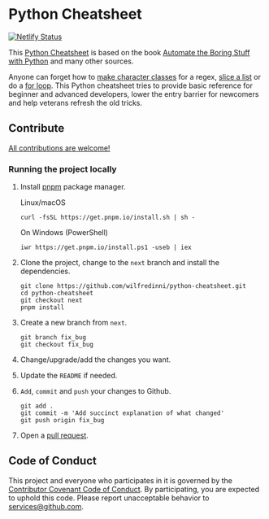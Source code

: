 # Python Cheatsheet

[![Netlify Status](https://api.netlify.com/api/v1/badges/a8d4511d-423a-49a9-bdf3-75307e997fb1/deploy-status)](https://app.netlify.com/sites/pythoncheatsheet/deploys)

This [Python Cheatsheet](https://www.pythoncheatsheet.org/) is based on the book [Automate the Boring Stuff with Python](https://automatetheboringstuff.com/) and many other sources.

Anyone can forget how to
[make character classes](https://www.pythoncheatsheet.org/cheatsheet/regular-expressions#making-your-own-character-classes)
for a regex, [slice a list](https://www.pythoncheatsheet.org/cheatsheet/lists-and-tuples#getting-sublists-with-slices) or do a [for loop](https://www.pythoncheatsheet.org/cheatsheet/control-flow#for-loop). This Python cheatsheet tries to provide basic reference for beginner and advanced developers, lower the entry barrier for newcomers and help veterans refresh the old tricks.

## Contribute

[All contributions are welcome!](/src/pages/contributing.md)

### Running the project locally

1.  Install [pnpm](https://pnpm.io/installation) package manager.

    Linux/macOS

        curl -fsSL https://get.pnpm.io/install.sh | sh -

    On Windows (PowerShell)

        iwr https://get.pnpm.io/install.ps1 -useb | iex

2.  Clone the project, change to the `next` branch and install the dependencies.

        git clone https://github.com/wilfredinni/python-cheatsheet.git
        cd python-cheatsheet
        git checkout next
        pnpm install

3.  Create a new branch from `next`.

        git branch fix_bug
        git checkout fix_bug

4.  Change/upgrade/add the changes you want.
5.  Update the `README` if needed.
6.  `Add`, `commit` and `push` your changes to Github.

        git add .
        git commit -m 'Add succinct explanation of what changed'
        git push origin fix_bug

7.  Open a [pull request](https://github.com/wilfredinni/python-cheatsheet/pulls).

## Code of Conduct

This project and everyone who participates in it is governed by the [Contributor Covenant Code of Conduct](https://github.com/wilfredinni/python-cheatsheet/blob/master/CODE_OF_CONDUCT.md). By participating, you are expected to uphold this code. Please report unacceptable behavior to services@github.com.
